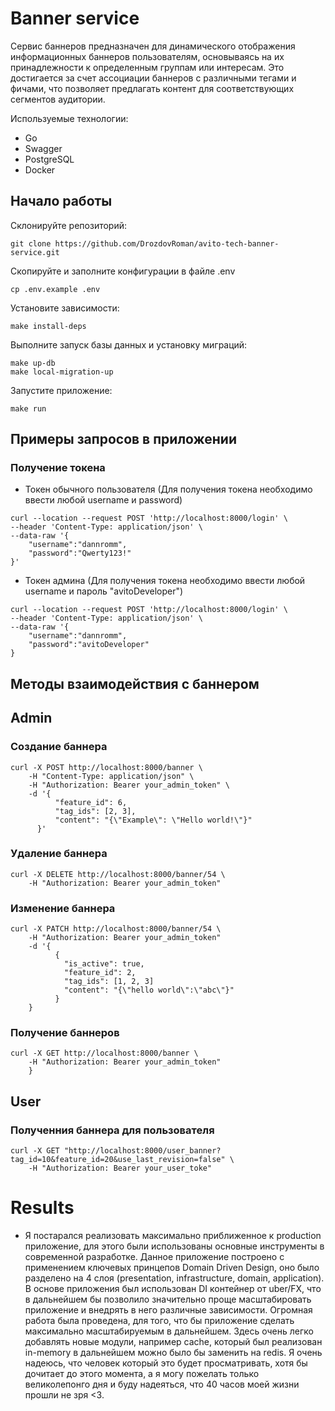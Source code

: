 # Banner service
Сервис баннеров предназначен для динамического отображения информационных баннеров пользователям, основываясь на их принадлежности  к определенным группам или интересам. Это достигается за счет ассоциации баннеров с различными тегами и фичами, что позволяет предлагать контент для соответствующих сегментов аудитории.

Используемые технологии:
- Go
- Swagger
- PostgreSQL
- Docker

## Начало работы

Склонируйте репозиторий:
```shell
git clone https://github.com/DrozdovRoman/avito-tech-banner-service.git
```

Скопируйте и заполните конфигурации в файле .env
```shell
cp .env.example .env
```

Установите зависимости:
```shell
make install-deps
```

Выполните запуск базы данных и установку миграций:
```shell
make up-db
make local-migration-up
```

Запустите приложение:
```shell
make run
```


## Примеры запросов в приложении

### Получение токена

- Токен обычного пользователя (Для получения токена необходимо ввести любой username и password)
```shell
curl --location --request POST 'http://localhost:8000/login' \       
--header 'Content-Type: application/json' \
--data-raw '{
    "username":"dannromm",
    "password":"Qwerty123!"
}'
```

- Токен админа (Для получения токена необходимо ввести любой username и пароль "avitoDeveloper")
```shell
curl --location --request POST 'http://localhost:8000/login' \       
--header 'Content-Type: application/json' \
--data-raw '{
    "username":"dannromm",
    "password":"avitoDeveloper"
}
```


## Методы взаимодействия с баннером

## Admin
### Создание баннера

```shell
curl -X POST http://localhost:8000/banner \
    -H "Content-Type: application/json" \
    -H "Authorization: Bearer your_admin_token" \
    -d '{
          "feature_id": 6,
          "tag_ids": [2, 3],
          "content": "{\"Example\": \"Hello world!\"}"
      }'
```

### Удаление баннера

```shell
curl -X DELETE http://localhost:8000/banner/54 \
    -H "Authorization: Bearer your_admin_token"
```

### Изменение баннера

```shell
curl -X PATCH http://localhost:8000/banner/54 \
    -H "Authorization: Bearer your_admin_token"
    -d '{
          {
            "is_active": true,
            "feature_id": 2,
            "tag_ids": [1, 2, 3]
            "content": "{\"hello world\":\"abc\"}"
          }
    }
```

### Получение баннеров

```shell
curl -X GET http://localhost:8000/banner \
    -H "Authorization: Bearer your_admin_token"
    }
```

## User

### Полученния баннера для пользователя 

```shell
curl -X GET "http://localhost:8000/user_banner?tag_id=10&feature_id=20&use_last_revision=false" \
    -H "Authorization: Bearer your_user_toke"
```

# Results
- Я постарался реализовать максимально приближенное к production приложение, для этого были использованы основные инструменты в современной разработке. Данное приложение построено с применением ключевых принцепов Domain Driven Design, оно было разделено на 4 слоя (presentation, infrastructure, domain, application). В основе приложения был использован DI контейнер от uber/FX, что в дальнейшем бы позволило значительно проще масштабировать приложение и внедрять в него различные зависимости. Огромная работа была проведена, для того, что бы приложение сделать максимально масштабируемым в дальнейшем. Здесь очень легко добавлять новые модули, например cache, который был реализован in-memory в дальнейшем можно было бы заменить на redis. Я очень надеюсь, что человек который это будет просматривать, хотя бы дочитает до этого момента, а я могу пожелать только великолепонго дня и буду надеяться, что 40 часов моей жизни прошли не зря <3.

